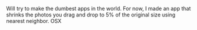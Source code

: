 Will try to make the dumbest apps in the world. For now, I made an app that shrinks the photos you drag and drop to 5% of the original size using nearest neighbor. OSX
